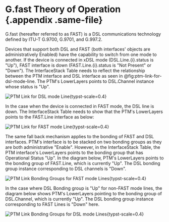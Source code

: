 # G.fast Theory of Operation {.appendix .same-file}

G.fast (hereafter referred to as FAST) is a DSL communications technology defined by ITU-T G.9700, G.9701, and G.997.2.

Devices that support both DSL and FAST (both interfaces' objects are administratively Enabled) have the capability to switch from one mode to another. If the device is connected in xDSL mode (DSL.Line.{i}.status is "Up"), FAST interface is down (FAST.Line.{i}.status is "Not Present" or "Down"). The InterfaceStack Table needs to reflect the relationship between the PTM interface and DSL interface as seen in @fig:ptm-link-for-dsl-mode-line. The PTM's LowerLayers points to DSL.Channel instance whose status is "Up".

![PTM Link for DSL mode Line](/images/ptm-link-for-dsl-mode-line.png){typst-scale=0.4}

In the case when the device is connected in FAST mode, the DSL line is down. The InterfaceStack Table needs to show that the PTM's LowerLayers points to the FAST.Line interface as below:

![PTM Link for FAST mode Line](/images/ptm-link-for-fast-mode-line.png){typst-scale=0.4}

The same fall back mechanism applies to the bonding of FAST and DSL interfaces. PTM's interface is to be stacked on two bonding groups as they are both administrative "Enable". However, in the InterfaceStack Table, the PTM interface's LowerLayers points to the bonding group that has Operational Status "Up". In the diagram below, PTM's LowerLayers points to the bonding group of FAST.Line, which is currently "Up". The DSL bonding group instance corresponding to DSL channels is "Down".

![PTM Link Bonding Groups for FAST mode Lines](/images/ptm-link-bonding-groups-for-fast-mode-lines.png){typst-scale=0.4}

In the case where DSL Bonding group is "Up" for non-FAST mode lines, the diagram below shows PTM's LowerLayers pointing to the bonding group of DSL.Channel, which is currently "Up". The DSL bonding group instance corresponding to FAST Lines is "Down" here.

![PTM Link Bonding Groups for DSL mode Lines](/images/ptm-link-bonding-groups-for-dsl-mode-lines.png){typst-scale=0.4}

